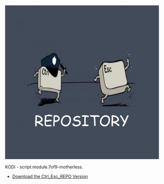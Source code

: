 ![script.module.7of9-motherless](icon.png)

KODI - script.module.7of9-motherless.



* [Download the Ctrl_Esc_REPO Version](https://bit.ly/2XupFFI)




